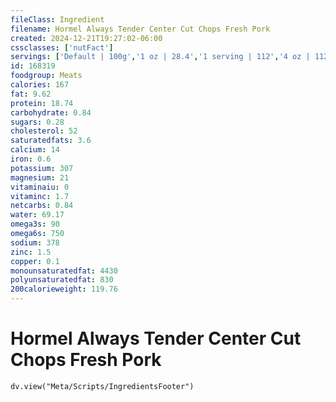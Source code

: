 ```yaml
---
fileClass: Ingredient
filename: Hormel Always Tender Center Cut Chops Fresh Pork
created: 2024-12-21T19:27:02-06:00
cssclasses: ['nutFact']
servings: ['Default | 100g','1 oz | 28.4','1 serving | 112','4 oz | 112']
id: 168319
foodgroup: Meats
calories: 167
fat: 9.62
protein: 18.74
carbohydrate: 0.84
sugars: 0.28
cholesterol: 52
saturatedfats: 3.6
calcium: 14
iron: 0.6
potassium: 307
magnesium: 21
vitaminaiu: 0
vitaminc: 1.7
netcarbs: 0.84
water: 69.17
omega3s: 90
omega6s: 750
sodium: 378
zinc: 1.5
copper: 0.1
monounsaturatedfat: 4430
polyunsaturatedfat: 830
200calorieweight: 119.76
---
```


# Hormel Always Tender Center Cut Chops Fresh Pork

```dataviewjs
dv.view("Meta/Scripts/IngredientsFooter")
```